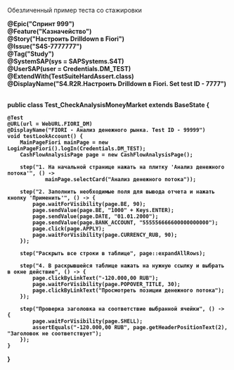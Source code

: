 Обезличенный пример теста со стажировки


<b>@Epic("Спринт 999") <br>
@Feature("Казначейство")<br>
@Story("Настроить Drilldown в Fiori")<br>
@Issue("S4S-7777777")<br>
@Tag("Study")<br>
@SystemSAP(sys = SAPSystems.S4T)<br>
@UserSAP(user = Credentials.DM_TEST)<br>
@ExtendWith(TestSuiteHardAssert.class)<br>
@DisplayName("S4.R2R.Настроить Drilldown в Fiori. Set test ID - 7777")<br><br>

public class Test_CheckAnalysisMoneyMarket extends BaseState {

    @Test
    @URL(url = WebURL.FIORI_DM)
    @DisplayName("FIORI - Анализ денежного рынка. Test ID - 99999")
    void testLookAccount() {
        MainPageFiori mainPage = new LoginPageFiori().logIn(Credentials.DM_TEST);
        CashFlowAnalysisPage page = new CashFlowAnalysisPage();

        step("1. На начальной странице нажать на плитку 'Анализ денежного потока'", () ->
                mainPage.selectCard("Анализ денежного потока"));

        step("2. Заполнить необходимые поля для вывода отчета и нажать кнопку 'Применить'", () -> {
            page.waitForVisibility(page.BE, 90);
            page.sendValue(page.BE, "1000" + Keys.ENTER);
            page.sendValue(page.DATE, "01.01.2000");
            page.sendValue(page.BANK_ACCOUNT, "555556666600000000000");
            page.click(page.APPLY);
            page.waitForVisibility(page.CURRENCY_RUB, 90);
        });

        step("Раскрыть все строки в таблице", page::expandAllRows);

        step("4. В раскрывшейся таблице нажать на нужную ссылку и выбрать в окне действие", () -> {
            page.clickByLinkText("-120.000,00 RUB");
            page.waitForVisibility(page.POPOVER_TITLE, 30);
            page.clickByLinkText("Просмотреть позиции денежного потока");
        });

        step("Проверка заголовка на соответствие выбранной ячейки", () -> {
            page.waitForVisibility(page.SHELL);
            assertEquals("-120.000,00 RUB", page.getHeaderPositionText(2), "Заголовок не соответствует");
        });
    }
}
